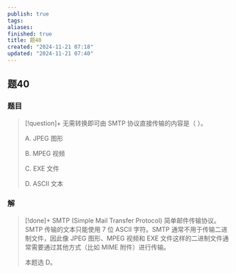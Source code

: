 ```yaml
---
publish: true
tags: 
aliases: 
finished: true
title: 题40
created: "2024-11-21 07:18"
updated: "2024-11-21 07:40"
---
```

## 题40
### 题目
> [!question]+
> 无需转换即可由 SMTP 协议直接传输的内容是（ ）。
> 
> A. JPEG 图形
> 
> B. MPEG 视频
> 
> C. EXE 文件
> 
> D. ASCII 文本
### 解
> [!done]+
> SMTP (Simple Mail Transfer Protocol) 简单邮件传输协议。SMTP 传输的文本只能使用 7 位 ASCII 字符。SMTP 通常不用于传输二进制文件，因此像 JPEG 图形、MPEG 视频和 EXE 文件这样的二进制文件通常需要通过其他方式（比如 MIME 附件）进行传输。
> 
> 本题选 D。
